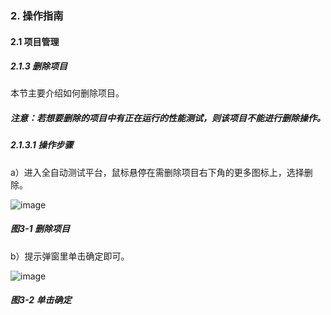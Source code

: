 ### 2. 操作指南

#### 2.1 项目管理

##### 2.1.3 删除项目

本节主要介绍如何删除项目。

##### 注意：若想要删除的项目中有正在运行的性能测试，则该项目不能进行删除操作。

##### 2.1.3.1 操作步骤

a）进入全自动测试平台，鼠标悬停在需删除项目右下角的更多图标上，选择删除。

![image](https://user-images.githubusercontent.com/79617492/184269387-36ae5397-c606-4c8f-9e1a-86d0bcaaa912.png)

##### 图3-1 删除项目

b）提示弹窗里单击确定即可。

![image](https://user-images.githubusercontent.com/79617492/184269407-bfa59d40-a1ef-46ba-8564-8b0f4a2d486d.png)

##### 图3-2 单击确定
